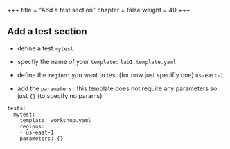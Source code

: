 +++
title = "Add a test section"
chapter = false
weight = 40
+++



## Add a test section

* define a test `mytest`

* specfiy the name of your `template:` `lab1.template.yaml`

* define the `region:` you want to test (for now just specifiy one) `us-east-1`

* add the `parameters:` this template does not require any parameters so just `{}` (to specify no params) 

```
tests:
  mytest:
    template: workshop.yaml
    regions:
    - us-east-1
    parameters: {}

```




